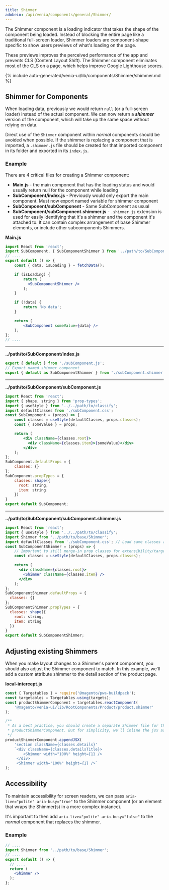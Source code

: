 ```yaml
---
title: Shimmer
adobeio: /api/venia/components/general/Shimmer/
---
```


The Shimmer component is a loading indicator that takes the shape of the component being loaded.
Instead of blocking the entire page like a traditional full-screen loader, Shimmer loaders are component-shape specific to show users previews of what's loading on the page.

These previews improves the perceived performance of the app and prevents CLS (Content Layout Shift).
The Shimmer component eliminates most of the CLS on a page, which helps improve Google Lighthouse scores.

<!--
The reference doc content is generated automatically from the source code.
To update this section, update the doc blocks in the source code
-->

{% include auto-generated/venia-ui/lib/components/Shimmer/shimmer.md %}

## Shimmer for Components

When loading data, previously we would return `null` (or a full-screen loader) instead of the actual component. We can now return a
_**shimmer**_ version of the component, which will take up the same space without relying on data.

Direct use of the `Shimmer` component within _normal_ components should be avoided when possible. If the shimmer is replacing a component
that is imported, a `.shimmer.js` file should be created for that imported component in its folder and exported in its `index.js`.

### Example

There are 4 critical files for creating a Shimmer component:

* **Main.js** - the main component that has the loading status and would usually return null for the component while loading
* **SubComponent/index.js** - Previously would only export the main component. Must now export named variable for shimmer component
* **SubComponent/subComponent** - Same SubComponent as usual
* **SubComponent/subComponent.shimmer.js** - `.shimmer.js` extension is used for easily identifying that it's a shimmer and
  the component it's attached to. It can contain complex arrangement of base Shimmer elements, or include other subcomponents Shimmers.

**Main.js**

```jsx
import React from 'react';
import SubComponent, { SubComponentShimmer } from '../path/to/SubComponent';
// ....
export default () => {
    const { data, isLoading } = fetchData();

    if (isLoading) {
        return (
          <SubComponentShimmer />
        );
    }

    if (!data) {
        return 'No data';
    }

    return (
        <SubComponent someValue={data} />
    );
};
// ....
```
---

**../path/to/SubComponent/index.js**

```jsx
export { default } from './subComponent.js';
// Export named shimmer component
export { default as SubComponentShimmer } from './subComponent.shimmer.js';
```
---

**../path/to/SubComponent/subComponent.js**

```jsx
import React from 'react';
import { shape, string } from 'prop-types';
import { useStyle } from '../../path/to/classify';
import defaultClasses from './subComponent.css';
const SubComponent = (props) => {
    const classes = useStyle(defaultClasses, props.classes);
    const { someValue } = props;

    return (
        <div className={classes.root}>
          <div className={classes.item}>{someValue}</div>
        </div>
    );
};
SubComponent.defaultProps = {
    classes: {}
};
SubComponent.propTypes = {
    classes: shape({
      root: string,
      item: string
    })
}
export default SubComponent;
```
---

**../path/to/SubComponent/subComponent.shimmer.js**

```jsx
import React from 'react';
import { useStyle } from '../../path/to/classify';
import Shimmer from '../path/to/base/Shimmer';
import defaultClasses from './subComponent.css'; // Load same classes as real SubComponent
const SubComponentShimmer = (props) => {
    // Important to still merge-in prop classes for extensibility/targetability
    const classes = useStyle(defaultClasses, props.classes);

    return (
      <div className={classes.root}>
        <Shimmer className={classes.item} />
      </div>
    );
};
SubComponentShimmer.defaultProps = {
  classes: {}
};
SubComponentShimmer.propTypes = {
  classes: shape({
    root: string,
    item: string
  })
}
export default SubComponentShimmer;
```

## Adjusting existing Shimmers

When you make layout changes to a Shimmer's parent component, you should also adjust the Shimmer component to match.
In this example, we'll add a custom attribute shimmer to the detail section of the product page.

**local-intercept.js**

```jsx
const { Targetables } = require('@magento/pwa-buildpack');
const targetables = Targetables.using(targets);
const productShimmerComponent = targetables.reactComponent(
    '@magento/venia-ui/lib/RootComponents/Product/product.shimmer'
);

/**
 * As a best practice, you should create a separate Shimmer file for the new attribute and import it into the
 * productShimmerComponent. But for simplicity, we'll inline the jsx as shown here.
 */
productShimmerComponent.appendJSX(
    'section className={classes.details}'
    `<div className={classes.detailsTitle}>
        <Shimmer width="100%" height={1} />
     </div>
     <Shimmer width="100%" height={1} />`
);
```

## Accessibility

To maintain accessibility for screen readers, we can pass `aria-live="polite" aria-busy="true"` to the Shimmer component (or an
element that wraps the Shimmer(s) in a more complex instance).

It's important to then add `aria-live="polite" aria-busy="false"` to the _normal_ component that replaces the shimmer.

### Example

```jsx
// ....
import Shimmer from '../path/to/base/Shimmer';
// ....
export default () => {
  // ....
  return (
    <Shimmer />
  );
};
```